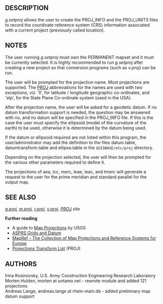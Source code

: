 <h2>DESCRIPTION</h2>

<em>g.setproj</em> allows the user to create the PROJ_INFO and the
PROJ_UNITS files to record the coordinate reference system (CRS) information
associated with a current project (previously called location).

<h2>NOTES</h2>

The user running <em>g.setproj</em> must own the PERMANENT
mapset and it must be currently selected.
It is highly recommended to run <em>g.setproj</em> after
creating a new project so that conversion programs (such
as <em>v.proj</em>) can be run.

<p>The user will be prompted for the projection name.
Most projections are supported. The
<a href="https://proj.org/">PROJ</a> abbreviations for the names are
used with two exceptions, viz. 'll', for latitude / longitude geographic
co-ordinates, and 'stp', for the State Plane Co-ordinate system (used in the
USA).

<p>After the projection name, the user will be asked for a geodetic datum. If
no datum transformation support is needed, the question may be answered with no,
and no datum will be specified in the PROJ_INFO file. If this is the case
the user must specify the ellipsoid (model of the curvature of the earth) to
be used, otherwise it is determined by the datum being used.

<p>If the datum or ellipsoid required are not
listed within this program, the user/administrator may add the definition
to the files datum.table, datumtransform.table and ellipse.table in the
<code>$GISBASE/etc/proj</code> directory.

<p>Depending on the projection selected, the user will then be prompted for
the various other parameters required to define it.

<p>
The projections of aea, lcc, merc, leae, leac, and
tmerc will generate a request to the user for the prime meridian and standard
parallel for the output map.

<h2>SEE ALSO</h2>

<em>
<a href="g.proj.html">g.proj</a>,
<a href="m.proj.html">m.proj</a>,
<a href="r.proj.html">r.proj</a>,
<a href="v.proj.html">v.proj</a>,
<a href="https://proj.org">PROJ</a> site
</em>

<p><b>Further reading</b>
<ul>
<li> A guide to <a href="https://web.archive.org/web/20080513234144/http://erg.usgs.gov/isb/pubs/MapProjections/projections.html">Map Projections</a> by USGS</li>
<li> <a href="https://www.asprs.org/asprs-publications/grids-and-datums">ASPRS Grids and Datum</a></li>
<li> <a href="https://mapref.org">MapRef - The Collection of Map Projections and Reference Systems for Europe</a></li>
<li> <a href="http://geotiff.maptools.org/proj_list/">Projections Transform List</a> (PROJ)</li>
</ul>

<h2>AUTHORS</h2>

Irina Kosinovsky, U.S. Army Construction Engineering Research Laboratory<br>
Morten Hulden, morten at untamo.net - rewrote module and added 121 projections <br>
Andreas Lange, andreas.lange at rhein-main.de - added prelimnary map datum support
